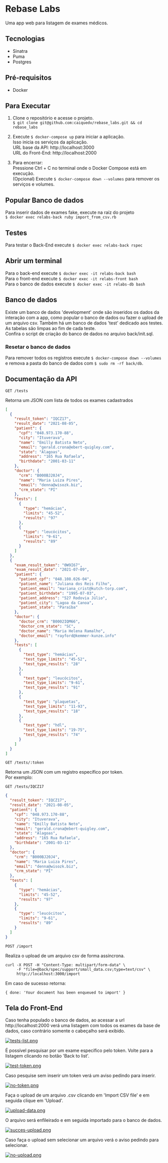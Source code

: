 # Rebase Labs
Uma app web para listagem de exames médicos.

## Tecnologias 
- Sinatra
- Puma
- Postgres

## Pré-requisitos
- Docker

## Para Executar 
1. Clone o repositório e acesse o projeto. <br>
`$ git clone git@github.com:caiquedv/rebase_labs.git && cd rebase_labs`

2. Execute `$ docker-compose up` para iniciar a aplicação. <br>
Isso inicia os serviços da aplicação. <br>
URL base da API: http://localhost:3000 <br>
URL do Front-End: http://localhost:2000

3. Para encerrar: <br>
Pressione Ctrl + C no terminal onde o Docker Compose está em execução. <br>
(Opcional) Execute `$ docker-compose down --volumes` para remover os serviços e volumes.

## Popular Banco de dados
Para inserir dados de exames fake, execute na raíz do projeto <br> 
`$ docker exec relabs-back ruby import_from_csv.rb`

## Testes
Para testar o Back-End execute `$ docker exec relabs-back rspec` <br>

## Abrir um terminal
Para o back-end execute `$ docker exec -it relabs-back bash` <br>
Para o front-end execute `$ docker exec -it relabs-front bash` <br>
Para o banco de dados execute `$ docker exec -it relabs-db bash` <br>

## Banco de dados
Existe um banco de dados 'development' onde são inseridos os dados da interação com a app, como popular o banco de dados ou fazer o upload de um arquivo csv. Também há um banco de dados 'test' dedicado aos testes. As tabelas são limpas ao fim de cada teste. <br>
Confira o script de criação do banco de dados no arquivo back/init.sql.

### Resetar o banco de dados
Para remover todos os registros execute `$ docker-compose down --volumes` e remova a pasta do banco de dados com `$ sudo rm -rf back/db`.

## Documentação da API

```shell
GET /tests
```

Retorna um JSON com lista de todos os exames cadastrados

```json
[
  {
    "result_token": "IQCZ17",
    "result_date": "2021-08-05",
    "patient": {
      "cpf": "048.973.170-88",
      "city": "Ituverava",
      "name": "Emilly Batista Neto",
      "email": "gerald.crona@ebert-quigley.com",
      "state": "Alagoas",
      "address": "165 Rua Rafaela",
      "birthdate": "2001-03-11"
    },
    "doctor": {
      "crm": "B000BJ20J4",
      "name": "Maria Luiza Pires",
      "email": "denna@wisozk.biz",
      "crm_state": "PI"
    },
    "tests": [
      {
        "type": "hemácias",
        "limits": "45-52",
        "results": "97"
      },
      {
        "type": "leucócitos",
        "limits": "9-61",
        "results": "89"
      }
    ]  
  },
  {
    "exam_result_token": "0W9I67",
    "exam_result_date": "2021-07-09",
    "patient": {
      "patient_cpf": "048.108.026-04",
      "patient_name": "Juliana dos Reis Filho",
      "patient_email": "mariana_crist@kutch-torp.com",
      "patient_birthdate": "1995-07-03",
      "patient_address": "527 Rodovia Júlio",
      "patient_city": "Lagoa da Canoa",
      "patient_state": "Paraíba"
    },
    "doctor": {
      "doctor_crm": "B0002IQM66",
      "doctor_crm_state": "SC",
      "doctor_name": "Maria Helena Ramalho",
      "doctor_email": "rayford@kemmer-kunze.info"
    },
    "tests": [
      {
        "test_type": "hemácias",
        "test_type_limits": "45-52",
        "test_type_results": "28"
      },
      {
        "test_type": "leucócitos",
        "test_type_limits": "9-61",
        "test_type_results": "91"
      },
      {
        "test_type": "plaquetas",
        "test_type_limits": "11-93",
        "test_type_results": "18"
      },
      {
        "test_type": "hdl",
        "test_type_limits": "19-75",
        "test_type_results": "74"
      }
    ]
  }
]
```

```shell
GET /tests/:token
```

Retorna um JSON com um registro específico por token. <br>
Por exemplo:

```shell
GET /tests/IQCZ17
```

```json
{
  "result_token": "IQCZ17",
  "result_date": "2021-08-05",
  "patient": {
    "cpf": "048.973.170-88",
    "city": "Ituverava",
    "name": "Emilly Batista Neto",
    "email": "gerald.crona@ebert-quigley.com",
    "state": "Alagoas",
    "address": "165 Rua Rafaela",
    "birthdate": "2001-03-11"
  },
  "doctor": {
    "crm": "B000BJ20J4",
    "name": "Maria Luiza Pires",
    "email": "denna@wisozk.biz",
    "crm_state": "PI"
  },
  "tests": [
    {
      "type": "hemácias",
      "limits": "45-52",
      "results": "97"
    },
    {
      "type": "leucócitos",
      "limits": "9-61",
      "results": "89"
    }
  ]  
}
```

```shell
POST /import
```
Realiza o upload de um arquivo csv de forma assíncrona.

```
curl -X POST -H "Content-Type: multipart/form-data" \
     -F "file=@back/spec/support/small_data.csv;type=text/csv" \
     http://localhost:3000/import
```
Em caso de sucesso retorna:
```
{ done: 'Your document has been enqueued to import' }
```

## Tela do Front-End
Caso tenha populado o banco de dados, ao acessar a url http://localhost:2000 verá uma listagem com todos os exames da base de dados, caso contrário somente o cabeçalho será exibido.

[![tests-list.png](https://i.postimg.cc/t7QTBrN1/tests-list.png)](https://postimg.cc/5Qgb0SG1)

É possível pesquisar por um exame específico pelo token. Volte para a listagem clicando no botão 'Back to list'.

[![test-token.png](https://i.postimg.cc/MGmfL8ny/test-token.png)](https://postimg.cc/7CbLCdM6)

Caso pesquise sem inserir um token verá um aviso pedindo para inserir.

[![no-token.png](https://i.postimg.cc/ZqzV33BV/no-token.png)](https://postimg.cc/TKQVvKcD)

Faça o upload de um arquivo .csv clicando em 'Import CSV file' e em seguida clique em 'Upload'.

[![upload-data.png](https://i.postimg.cc/sDSjKdHK/upload-data.png)](https://postimg.cc/rKV2Fbkt)

O arquivo será enfileirado e em seguida importado para o banco de dados.

[![succes-upload.png](https://i.postimg.cc/909DG4qY/succes-upload.png)](https://postimg.cc/8f1kGz47)

Caso faça o upload sem selecionar um arquivo verá o aviso pedindo para selecionar.

[![no-upload.png](https://i.postimg.cc/3JgPqKXS/no-upload.png)](https://postimg.cc/8jzKJgnM)